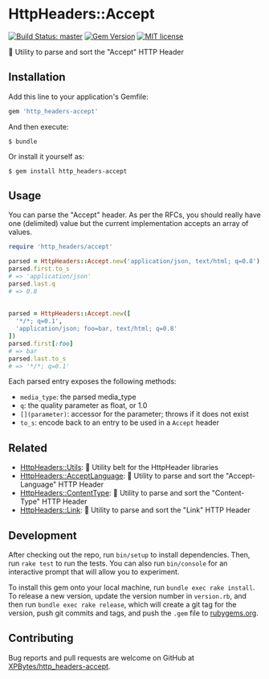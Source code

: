 # HttpHeaders::Accept

[![Build Status: master](https://travis-ci.com/XPBytes/http_headers-accept.svg)](https://travis-ci.com/XPBytes/http_headers-accept)
[![Gem Version](https://badge.fury.io/rb/http_headers-accept.svg)](https://badge.fury.io/rb/http_headers-accept)
[![MIT license](http://img.shields.io/badge/license-MIT-brightgreen.svg)](http://opensource.org/licenses/MIT)

:nut_and_bolt: Utility to parse and sort the "Accept" HTTP Header

## Installation

Add this line to your application's Gemfile:

```ruby
gem 'http_headers-accept'
```

And then execute:

    $ bundle

Or install it yourself as:

    $ gem install http_headers-accept

## Usage

You can parse the "Accept" header. As per the RFCs, you should really have one (delimited) value but the current 
implementation accepts an array of values.

```ruby
require 'http_headers/accept'

parsed = HttpHeaders::Accept.new('application/json, text/html; q=0.8')
parsed.first.to_s
# => 'application/json' 
parsed.last.q
# => 0.8
 
 
parsed = HttpHeaders::Accept.new([
  '*/*; q=0.1', 
  'application/json; foo=bar, text/html; q=0.8'
])
parsed.first[:foo]
# => bar
parsed.last.to_s
# => '*/*; q=0.1'
```

Each parsed entry exposes the following methods:
- `media_type`: the parsed media_type
- `q`: the quality parameter as float, or 1.0
- `[](parameter)`: accessor for the parameter; throws if it does not exist
- `to_s`: encode back to an entry to be used in a `Accept` header

## Related

- [HttpHeaders::Utils](https://github.com/XPBytes/http_headers-utils): :nut_and_bolt: Utility belt for the HttpHeader libraries
- [HttpHeaders::AcceptLanguage](https://github.com/XPBytes/http_headers-accept_language): :nut_and_bolt: Utility to parse and sort the "Accept-Language" HTTP Header
- [HttpHeaders::ContentType](https://github.com/XPBytes/http_headers-content_type): :nut_and_bolt: Utility to parse and sort the "Content-Type" HTTP Header
- [HttpHeaders::Link](https://github.com/XPBytes/http_headers-link): :nut_and_bolt: Utility to parse and sort the "Link" HTTP Header


## Development

After checking out the repo, run `bin/setup` to install dependencies. Then, run `rake test` to run the tests. You can
also run `bin/console` for an interactive prompt that will allow you to experiment.

To install this gem onto your local machine, run `bundle exec rake install`. To release a new version, update the
version number in `version.rb`, and then run `bundle exec rake release`, which will create a git tag for the version,
push git commits and tags, and push the `.gem` file to [rubygems.org](https://rubygems.org).

## Contributing

Bug reports and pull requests are welcome on GitHub at [XPBytes/http_headers-accept](https://github.com/XPBytes/http_headers-accept).
